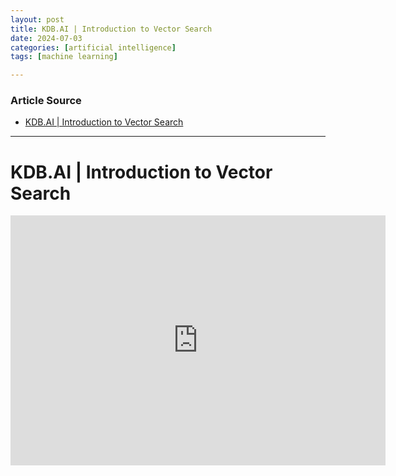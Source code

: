 ```yaml
---
layout: post
title: KDB.AI | Introduction to Vector Search
date: 2024-07-03
categories: [artificial intelligence]
tags: [machine learning]

---
```


### Article Source


* [KDB.AI | Introduction to Vector Search](https://www.youtube.com/watch?v=O_HYa1zbHcM&list=PLypX5sYuDqvrqsXTw876gGHosCKvK_7QS)

---


# KDB.AI | Introduction to Vector Search

<iframe width="600" height="400" src="https://www.youtube.com/embed/O_HYa1zbHcM?si=BOElDq8d7B_-2o5G" title="YouTube video player" frameborder="0" allow="accelerometer; autoplay; clipboard-write; encrypted-media; gyroscope; picture-in-picture; web-share" referrerpolicy="strict-origin-when-cross-origin" allowfullscreen></iframe>